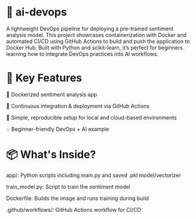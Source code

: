 # 🧠 ai-devops
A lightweight DevOps pipeline for deploying a pre-trained sentiment analysis model. This project showcases containerization with Docker and automated CI/CD using GitHub Actions to build and push the application to Docker Hub. Built with Python and scikit-learn, it’s perfect for beginners learning how to integrate DevOps practices into AI workflows.

# 🚀 Key Features
🐳 Dockerized sentiment analysis app

🔁 Continuous integration & deployment via GitHub Actions

🔧 Simple, reproducible setup for local and cloud-based environments

💡 Beginner-friendly DevOps + AI example

# 📦 What's Inside?
app/: Python scripts including main.py and saved .pkl model/vectorizer

train_model.py: Script to train the sentiment model

Dockerfile: Builds the image and runs training during build

.github/workflows/: GitHub Actions workflow for CI/CD

